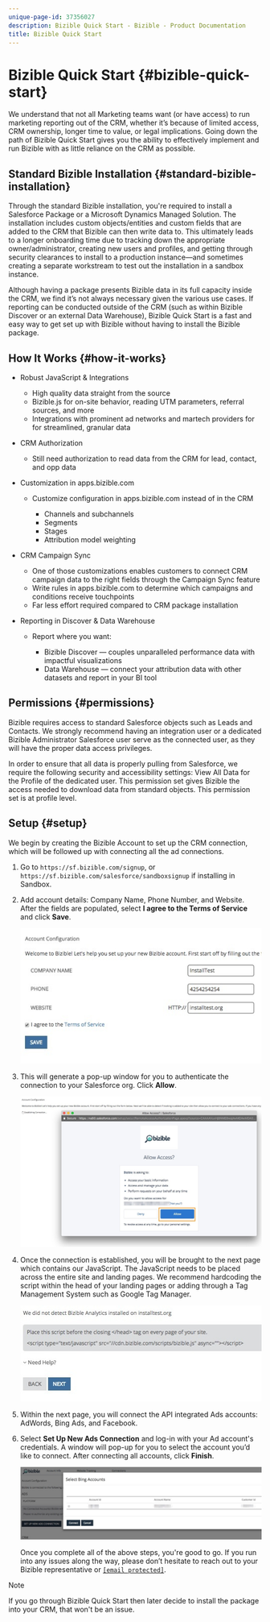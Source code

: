 ```yaml
---
unique-page-id: 37356027
description: Bizible Quick Start - Bizible - Product Documentation
title: Bizible Quick Start
---
```


# Bizible Quick Start {#bizible-quick-start}

We understand that not all Marketing teams want (or have access) to run marketing reporting out of the CRM, whether it’s because of limited access, CRM ownership, longer time to value, or legal implications. Going down the path of Bizible Quick Start gives you the ability to effectively implement and run Bizible with as little reliance on the CRM as possible.

## Standard Bizible Installation {#standard-bizible-installation}

Through the standard Bizible installation, you're required to install a Salesforce Package or a Microsoft Dynamics Managed Solution. The installation includes custom objects/entities and custom fields that are added to the CRM that Bizible can then write data to. This ultimately leads to a longer onboarding time due to tracking down the appropriate owner/administrator, creating new users and profiles, and getting through security clearances to install to a production instance—and sometimes creating a separate workstream to test out the installation in a sandbox instance.

Although having a package presents Bizible data in its full capacity inside the CRM, we find it’s not always necessary given the various use cases. If reporting can be conducted outside of the CRM (such as within Bizible Discover or an external Data Warehouse), Bizible Quick Start is a fast and easy way to get set up with Bizible without having to install the Bizible package.

## How It Works {#how-it-works}

* Robust JavaScript & Integrations

    * High quality data straight from the source
    * Bizible.js for on-site behavior, reading UTM parameters, referral sources, and more
    * Integrations with prominent ad networks and martech providers for for streamlined, granular data

* CRM Authorization

    * Still need authorization to read data from the CRM for lead, contact, and opp data

* Customization in apps.bizible.com

    * Customize configuration in apps.bizible.com instead of in the CRM

        * Channels and subchannels
        * Segments
        * Stages
        * Attribution model weighting

* CRM Campaign Sync

    * One of those customizations enables customers to connect CRM campaign data to the right fields through the Campaign Sync feature
    * Write rules in apps.bizible.com to determine which campaigns and conditions receive touchpoints
    * Far less effort required compared to CRM package installation

* Reporting in Discover & Data Warehouse

    * Report where you want:

        * Bizible Discover — couples unparalleled performance data with impactful visualizations
        * Data Warehouse — connect your attribution data with other datasets and report in your BI tool

## Permissions {#permissions}

Bizible requires access to standard Salesforce objects such as Leads and Contacts. We strongly recommend having an integration user or a dedicated Bizible Administrator Salesforce user serve as the connected user, as they will have the proper data access privileges.

In order to ensure that all data is properly pulling from Salesforce, we require the following security and accessibility settings: View All Data for the Profile of the dedicated user. This permission set gives Bizible the access needed to download data from standard objects. This permission set is at profile level.

## Setup {#setup}

We begin by creating the Bizible Account to set up the CRM connection, which will be followed up with connecting all the ad connections.

1. Go to `https://sf.bizible.com/signup`, or `https://sf.bizible.com/salesforce/sandboxsignup` if installing in Sandbox.
1. Add account details: Company Name, Phone Number, and Website. After the fields are populated, select **I agree to the Terms of Service** and click **Save**.

   ![](assets/one.png)

1. This will generate a pop-up window for you to authenticate the connection to your Salesforce org. Click **Allow**.

   ![](assets/two.png)

1. Once the connection is established, you will be brought to the next page which contains our JavaScript. The JavaScript needs to be placed across the entire site and landing pages. We recommend hardcoding the script within the head of your landing pages or adding through a Tag Management System such as Google Tag Manager.

   ![](assets/three.png)

1. Within the next page, you will connect the API integrated Ads accounts: AdWords, Bing Ads, and Facebook.
1. Select **Set Up New Ads Connection** and log-in with your Ad account's credentials. A window will pop-up for you to select the account you’d like to connect. After connecting all accounts, click **Finish**.

   ![](assets/four.png)

   Once you complete all of the above steps, you're good to go. If you run into any issues along the way, please don’t hesitate to reach out to your Bizible representative or [`[email protected]`](http://docs.marketo.com/cdn-cgi/l/email-protection#196a6c6969766b6d597b7063707b757c377a7674).

>[!NOTE]
>
>If you go through Bizible Quick Start then later decide to install the package into your CRM, that won't be an issue.

